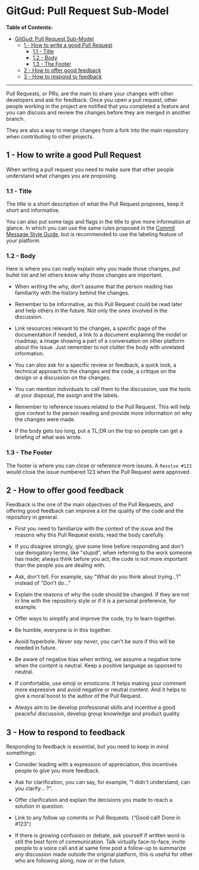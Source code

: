 # GitGud: Pull Request Sub-Model

**Table of Contents:**

- [GitGud: Pull Request Sub-Model](#gitgud-pull-request-sub-model)
	- [1 - How to write a good Pull Request](#1---how-to-write-a-good-pull-request)
		- [1.1 - Title](#11---title)
		- [1.2 - Body](#12---body)
		- [1.3 - The Footer](#13---the-footer)
	- [2 - How to offer good feedback](#2---how-to-offer-good-feedback)
	- [3 - How to respond to feedback](#3---how-to-respond-to-feedback)

---

Pull Requests, or PRs, are the main to share your changes with other developers and ask for feedback. Once you open a pull request, other people working in the project are notified that you completed a feature and you can discuss and review the changes before they are merged in another branch.

They are also a way to merge changes from a fork into the main repository when contributing to other projects.

## 1 - How to write a good Pull Request

When writing a pull request you need to make sure that other people understand what changes you are proposing.

### 1.1 - Title

The title is a short description of what the Pull Request proposes, keep it short and informative.

You can also put some tags and flags in the title to give more information at glance. In which you can use the same rules proposed in the [Commit Message Style Guide](Commit.md), but is recommended to use the labeling feature of your platform.

### 1.2 - Body

Here is where you can really explain why you made those changes, put bullet list and let others know why those changes are important.

- When writing the why, don't assume that the person reading has familiarity with the history behind the changes.

- Remember to be informative, as this Pull Request could be read later and help others in the future. Not only the ones involved in the discussion.

- Link resources relevant to the changes, a specific page of the documentation if needed, a link to a document explaining the model or roadmap, a image showing a part of a conversation on other platform about the issue. Just remember to not clutter the body with unrelated information.

- You can also ask for a specific review or feedback, a quick look, a technical approach to the changes and the code, a critique on the design or a discussion on the changes.

- You can mention individuals to call them to the discussion, use the tools at your disposal, the assign and the labels.

- Remember to reference issues related to the Pull Request. This will help give context to the person reading and provide more information on why the changes were made.

- If the body gets too long, put a TL;DR on the top so people can get a briefing of what was wrote.

### 1.3 - The Footer

The footer is where you can close or reference more issues. A `Resolve #123` would close the issue numbered 123 when the Pull Request were approved.

## 2 - How to offer good feedback

Feedback is the one of the main objectives of the Pull Requests, and offering good feedback can improve a lot the quality of the code and the repository in general.

- First you need to familiarize with the context of the issue and the reasons why this Pull Request exists, read the body carefully.

- If you disagree strongly, give some time before responding and don't use derogatory terms, like "stupid", when referring to the work someone has made; always think before you act, the code is not more important than the people you are dealing with.

- Ask, don't tell. For example, say "What do you think about trying...?" instead of "Don't do..."

- Explain the reasons of why the code should be changed. If they are not in line with the repository style or if it is a personal preference, for example.

- Offer ways to simplify and improve the code, try to learn together.

- Be humble, everyone is in this together.

- Avoid hyperbole. *Never say never*, you can't be sure if this will be needed in future.

- Be aware of negative bias when writing, we assume a negative tone when the content is neutral. Keep a positive language as opposed to neutral.

- If comfortable, use emoji or emoticons. It helps making your comment more expressive and avoid negative or neutral content. And it helps to give a moral boost to the author of the Pull Request.

- Always aim to be develop professional skills and incentive a good peaceful discussion, develop group knowledge and product quality.

## 3 - How to respond to feedback

Responding to feedback is essential, but you need to keep in mind somethings:

- Consider leading with a expression of appreciation, this incentives people to give you more feedback.

- Ask for clarification, you can say, for example, "I didn't understand, can you clarify... ?".

- Offer clarification and explain the decisions you made to reach a solution in question.

- Link to any follow up commits or Pull Requests. (“Good call! Done in #123")

- If there is growing confusion or debate, ask yourself if written word is still the best form of communication. Talk virtually face-to-face, invite people to a voice call and at same time post a follow-up to summarize any discussion made outside the original platform, this is useful for other who are following along, now or in the future.
